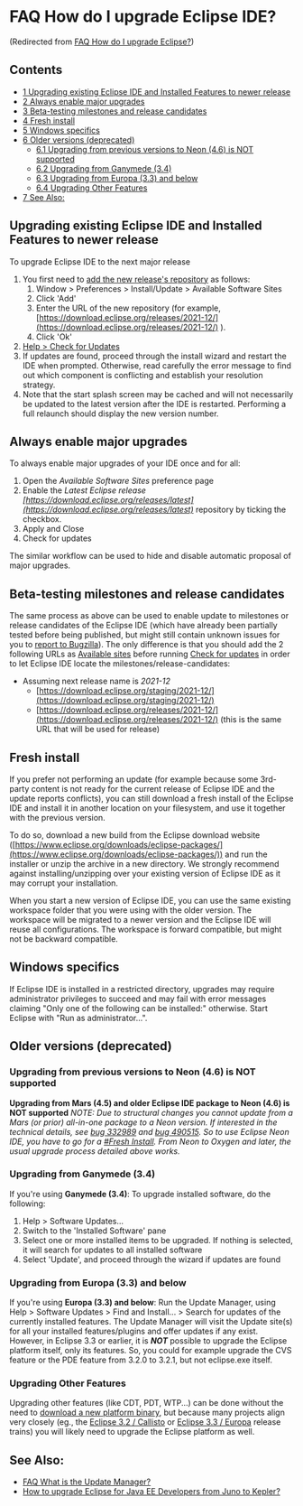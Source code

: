 

FAQ How do I upgrade Eclipse IDE?
=================================

(Redirected from [FAQ How do I upgrade Eclipse?](/index.php?title=FAQ_How_do_I_upgrade_Eclipse%3F&redirect=no "FAQ How do I upgrade Eclipse?"))

Contents
--------

*   [1 Upgrading existing Eclipse IDE and Installed Features to newer release](#Upgrading-existing-Eclipse-IDE-and-Installed-Features-to-newer-release)
*   [2 Always enable major upgrades](#Always-enable-major-upgrades)
*   [3 Beta-testing milestones and release candidates](#Beta-testing-milestones-and-release-candidates)
*   [4 Fresh install](#Fresh-install)
*   [5 Windows specifics](#Windows-specifics)
*   [6 Older versions (deprecated)](#Older-versions-.28deprecated.29)
    *   [6.1 Upgrading from previous versions to Neon (4.6) is NOT supported](#Upgrading-from-previous-versions-to-Neon-.284.6.29-is-NOT-supported)
    *   [6.2 Upgrading from Ganymede (3.4)](#Upgrading-from-Ganymede-.283.4.29)
    *   [6.3 Upgrading from Europa (3.3) and below](#Upgrading-from-Europa-.283.3.29-and-below)
    *   [6.4 Upgrading Other Features](#Upgrading-Other-Features)
*   [7 See Also:](#See-Also:)

Upgrading existing Eclipse IDE and Installed Features to newer release
----------------------------------------------------------------------

To upgrade Eclipse IDE to the next major release

1.  You first need to [add the new release's repository](https://help.eclipse.org/latest/index.jsp?topic=%2Forg.eclipse.platform.doc.user%2Ftasks%2Ftasks-128.htm) as follows:
    1.  Window > Preferences > Install/Update > Available Software Sites
    2.  Click 'Add'
    3.  Enter the URL of the new repository (for example, [https://download.eclipse.org/releases/2021-12/](https://download.eclipse.org/releases/2021-12/) ).
    4.  Click 'Ok'
2.  [Help > Check for Updates](https://help.eclipse.org/latest/index.jsp?topic=%2Forg.eclipse.platform.doc.user%2Ftasks%2Ftasks-120.htm)
3.  If updates are found, proceed through the install wizard and restart the IDE when prompted. Otherwise, read carefully the error message to find out which component is conflicting and establish your resolution strategy.
4.  Note that the start splash screen may be cached and will not necessarily be updated to the latest version after the IDE is restarted. Performing a full relaunch should display the new version number.

Always enable major upgrades
----------------------------

To always enable major upgrades of your IDE once and for all:

1.  Open the _Available Software Sites_ preference page
2.  Enable the _Latest Eclipse release [https://download.eclipse.org/releases/latest](https://download.eclipse.org/releases/latest)_ repository by ticking the checkbox.
3.  Apply and Close
4.  Check for updates

The similar workflow can be used to hide and disable automatic proposal of major upgrades.

Beta-testing milestones and release candidates
----------------------------------------------

The same process as above can be used to enable update to milestones or release candidates of the Eclipse IDE (which have already been partially tested before being published, but might still contain unknown issues for you to [report to Bugzilla](https://bugs.eclipse.org/bugs/enter_bug.cgi)). The only difference is that you should add the 2 following URLs as [Available sites](https://help.eclipse.org/2018-12/index.jsp?topic=%2Forg.eclipse.platform.doc.user%2Ftasks%2Ftasks-128.htm) before running [Check for updates](https://help.eclipse.org/2018-12/index.jsp?topic=%2Forg.eclipse.platform.doc.user%2Ftasks%2Ftasks-120.htm) in order to let Eclipse IDE locate the milestones/release-candidates:

*   Assuming next release name is _2021-12_
    *   [https://download.eclipse.org/staging/2021-12/](https://download.eclipse.org/staging/2021-12/)
    *   [https://download.eclipse.org/releases/2021-12/](https://download.eclipse.org/releases/2021-12/) (this is the same URL that will be used for release)

Fresh install
-------------

If you prefer not performing an update (for example because some 3rd-party content is not ready for the current release of Eclipse IDE and the update reports conflicts), you can still download a fresh install of the Eclipse IDE and install it in another location on your filesystem, and use it together with the previous version.

To do so, download a new build from the Eclipse download website ([https://www.eclipse.org/downloads/eclipse-packages/](https://www.eclipse.org/downloads/eclipse-packages/)) and run the installer or unzip the archive in a new directory. We strongly recommend against installing/unzipping over your existing version of Eclipse IDE as it may corrupt your installation.

When you start a new version of Eclipse IDE, you can use the same existing workspace folder that you were using with the older version. The workspace will be migrated to a newer version and the Eclipse IDE will reuse all configurations. The workspace is forward compatible, but might not be backward compatible.

Windows specifics
-----------------

If Eclipse IDE is installed in a restricted directory, upgrades may require administrator privileges to succeed and may fail with error messages claiming "Only one of the following can be installed:" otherwise. Start Eclipse with "Run as administrator...".

Older versions (deprecated)
---------------------------

### Upgrading from previous versions to Neon (4.6) is NOT supported

**Upgrading from Mars (4.5) and older Eclipse IDE package to Neon (4.6) is NOT supported** _NOTE: Due to structural changes you cannot update from a Mars (or prior) all-in-one package to a Neon version. If interested in the technical details, see [bug 332989](https://bugs.eclipse.org/bugs/show_bug.cgi?id=332989) and [bug 490515](https://bugs.eclipse.org/bugs/show_bug.cgi?id=490515). So to use Eclipse Neon IDE, you have to go for a [#Fresh Install](#Fresh-Install). From Neon to Oxygen and later, the usual upgrade process detailed above works._

### Upgrading from Ganymede (3.4)

If you're using **Ganymede (3.4)**: To upgrade installed software, do the following:

1.  Help > Software Updates...
2.  Switch to the 'Installed Software' pane
3.  Select one or more installed items to be upgraded. If nothing is selected, it will search for updates to all installed software
4.  Select 'Update', and proceed through the wizard if updates are found

### Upgrading from Europa (3.3) and below

If you're using **Europa (3.3) and below**: Run the Update Manager, using Help > Software Updates > Find and Install... > Search for updates of the currently installed features. The Update Manager will visit the Update site(s) for all your installed features/plugins and offer updates if any exist. However, in Eclipse 3.3 or earlier, it is _**NOT**_ possible to upgrade the Eclipse platform itself, only its features. So, you could for example upgrade the CVS feature or the PDE feature from 3.2.0 to 3.2.1, but not eclipse.exe itself.

### Upgrading Other Features

Upgrading other features (like CDT, PDT, WTP...) can be done without the need to [download a new platform binary](https://download.eclipse.org/eclipse/downloads/), but because many projects align very closely (eg., the [Eclipse 3.2 / Callisto](https://www.eclipse.org/callisto/) or [Eclipse 3.3 / Europa](https://www.eclipse.org/europa/) release trains) you will likely need to upgrade the Eclipse platform as well.

See Also:
---------

*   [FAQ What is the Update Manager?](./FAQ_What_is_the_Update_Manager.md "FAQ What is the Update Manager?") 
*   [How to upgrade Eclipse for Java EE Developers from Juno to Kepler?](https://stackoverflow.com/questions/17337526/how-to-upgrade-eclipse-for-java-ee-developers-from-juno-to-kepler)

  

